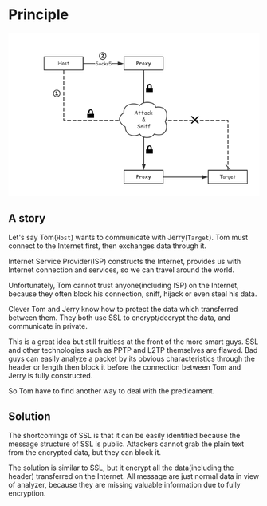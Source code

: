 # Principle

![principle](principle.png)

## A story

Let's say Tom(`Host`) wants to communicate with Jerry(`Target`). Tom must connect
to the Internet first, then exchanges data through it.

Internet Service Provider(ISP) constructs the Internet, provides us with
Internet connection and services, so we can travel around the world.

Unfortunately, Tom cannot trust anyone(including ISP) on the Internet, because
they often block his connection, sniff, hijack or even steal his data.

Clever Tom and Jerry know how to protect the data which transferred between them.
They both use SSL to encrypt/decrypt the data, and communicate in private.

This is a great idea but still fruitless at the front of the more smart guys.
SSL and other technologies such as PPTP and L2TP themselves are flawed. Bad guys
can easily analyze a packet by its obvious characteristics through the header
or length then block it before the connection between Tom and Jerry is fully constructed.

So Tom have to find another way to deal with the predicament.

## Solution

The shortcomings of SSL is that it can be easily identified because the 
message structure of SSL is public. Attackers cannot grab the plain text
from the encrypted data, but they can block it.

The solution is similar to SSL, but it encrypt all the data(including the header)
transferred on the Internet. All message are just normal data in view of
analyzer, because they are missing valuable information due to fully encryption.
